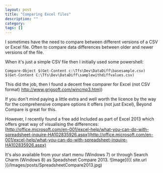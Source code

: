 ```yaml
---
layout: post
title: "Comparing Excel files"
description: ""
category: 
tags: []
---
```

I sometimes have the need to compare between different versions of a CSV or Excel file. Often to compare data differences between older and newer versions of the file.

When it's just a simple CSV file then I initially used some powershell:

    Compare-Object $(Get-Content c:\Tfs\Dev\DataDiff\basesample.csv) $(Get-Content C:\Tfs\Dev\DataDiff\samplewithdiffvalues.csv)

This did the job, then I found a decent free comparer for Excel (not CSV format)
[http://www.grigsoft.com/wincmp3.htm)](http://www.grigsoft.com/wincmp3.htm))

If you don't mind paying a little extra and well worth the licence by the way for the comprehensive compare options it offers (not just Excel), Beyond Compare is great for this.

However, I recently found a free add Included as part of Excel 2013 which offers great way of visualising the differences:
[http://office.microsoft.com/en-001/excel-help/what-you-can-do-with-spreadsheet-inquire-HA102835926.aspx](http://office.microsoft.com/en-001/excel-help/what-you-can-do-with-spreadsheet-inquire-HA102835926.aspx)

It's also available from your start menu (Windows 7) or through Search Charm (Windows 8) as Speadsheet Compare 2013.
![Image]({{ site.url }}/Images/posts/SpreadsheetCompare2013.jpg)

